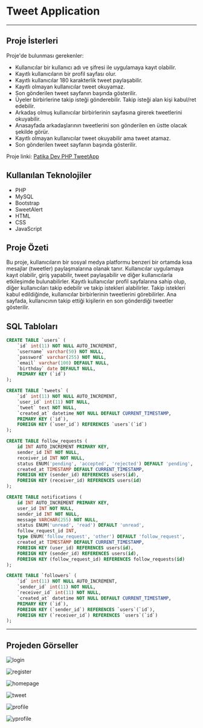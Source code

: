 # Tweet Application

---

## Proje İsterleri

Proje'de bulunması gerekenler:

- Kullanıcılar bir kullanıcı adı ve şifresi ile uygulamaya kayıt olabilir.
- Kayıtlı kullanıcıların bir profil sayfası olur.
- Kayıtlı kullanıcılar 180 karakterlik tweet paylaşabilir.
- Kayıtlı olmayan kullanıcılar tweet okuyamaz.
- Son gönderilen tweet sayfanın başında gösterilir.
- Üyeler birbirlerine takip isteği gönderebilir. Takip isteği alan kişi kabul/ret edebilir.
- Arkadaş olmuş kullanıcılar birbirlerinin sayfasına girerek tweetlerini okuyabilir.
- Anasayfada arkadaşlarının tweetlerini son gönderilen en üstte olacak şekilde görür.
- Kayıtlı olmayan kullanıcılar tweet okuyabilir ama tweet atamaz.
- Son gönderilen tweet sayfanın başında gösterilir.

Proje linki: [Patika Dev PHP TweetApp](https://academy.patika.dev/tr/courses/php-ile-backend-patikasi-projeleri/php-proje-tweet-advanced)

## Kullanılan Teknolojiler

- PHP
- MySQL
- Bootstrap
- SweetAlert
- HTML
- CSS
- JavaScript

## Proje Özeti

Bu proje, kullanıcıların bir sosyal medya platformu benzeri bir ortamda kısa mesajlar (tweetler) paylaşmalarına olanak tanır. Kullanıcılar uygulamaya kayıt olabilir, giriş yapabilir, tweet paylaşabilir ve diğer kullanıcılarla etkileşimde bulunabilirler. Kayıtlı kullanıcılar profil sayfalarına sahip olup, diğer kullanıcıları takip edebilir ve takip istekleri alabilirler. Takip istekleri kabul edildiğinde, kullanıcılar birbirlerinin tweetlerini görebilirler. Ana sayfada, kullanıcının takip ettiği kişilerin en son gönderdiği tweetler gösterilir.

## SQL Tabloları

```sql
CREATE TABLE `users` (
    `id` int(11) NOT NULL AUTO_INCREMENT,
    `username` varchar(50) NOT NULL,
    `password` varchar(255) NOT NULL,
    `email` varchar(100) DEFAULT NULL,
    `birthday` date DEFAULT NULL,
    PRIMARY KEY (`id`)
);

CREATE TABLE `tweets` (
    `id` int(11) NOT NULL AUTO_INCREMENT,
    `user_id` int(11) NOT NULL,
    `tweet` text NOT NULL,
    `created_at` datetime NOT NULL DEFAULT CURRENT_TIMESTAMP,
    PRIMARY KEY (`id`),
    FOREIGN KEY (`user_id`) REFERENCES `users`(`id`)
);

CREATE TABLE follow_requests (
    id INT AUTO_INCREMENT PRIMARY KEY,
    sender_id INT NOT NULL,
    receiver_id INT NOT NULL,
    status ENUM('pending', 'accepted', 'rejected') DEFAULT 'pending',
    created_at TIMESTAMP DEFAULT CURRENT_TIMESTAMP,
    FOREIGN KEY (sender_id) REFERENCES users(id),
    FOREIGN KEY (receiver_id) REFERENCES users(id)
);

CREATE TABLE notifications (
    id INT AUTO_INCREMENT PRIMARY KEY,
    user_id INT NOT NULL,
    sender_id INT NOT NULL,
    message VARCHAR(255) NOT NULL,
    status ENUM('unread', 'read') DEFAULT 'unread',
    follow_request_id INT,
    type ENUM('follow_request', 'other') DEFAULT 'follow_request',
    created_at TIMESTAMP DEFAULT CURRENT_TIMESTAMP,
    FOREIGN KEY (user_id) REFERENCES users(id),
    FOREIGN KEY (sender_id) REFERENCES users(id),
    FOREIGN KEY (follow_request_id) REFERENCES follow_requests(id)
);

CREATE TABLE `followers` (
    `id` int(11) NOT NULL AUTO_INCREMENT,
    `sender_id` int(11) NOT NULL,
    `receiver_id` int(11) NOT NULL,
    `created_at` datetime NOT NULL DEFAULT CURRENT_TIMESTAMP,
    PRIMARY KEY (`id`),
    FOREIGN KEY (`sender_id`) REFERENCES `users`(`id`),
    FOREIGN KEY (`receiver_id`) REFERENCES `users`(`id`)
);
```

---

## Projeden Görseller

![login](img\login.png)

![register](img\register.png)

![homepage](img\homepage.png)

![tweet](img\tweet.png)

![profile](img\profile.png)

![yprofile](img\yprofile.png)